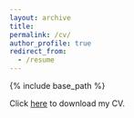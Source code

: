 ```yaml
---
layout: archive
title:
permalink: /cv/
author_profile: true
redirect_from:
  - /resume
---
```


{% include base_path %}

Click <a href="/files/CV_Lina.pdf" target="_blank">here</a> to download my CV.
